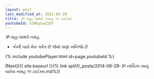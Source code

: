 ```yaml
---
layout: post
last_modified_at: 2021-03-29
title: ૐ મહા ધાથવે નમહ ૧૧ ટાઈમ્સ
youtubeId: SJWGyLwZjDY
---
```

 
 
 ૐ મહા ધાથવે નમહ  
 
 -  કોની પાસે મેરુ પર્વત છે જેમાં ઘણાં ખનિજો છે 
 
  
 
  
 
 
 
 
 
 


{% include youtubePlayer.html id=page.youtubeId %}
 
[Next]({{ site.baseurl }}{% link  split1/_posts/2014-06-28-ૐ નાયિકા સાનુ ચારેય નમહ ૧૧ ટાઈમ્સ.md%})
 
